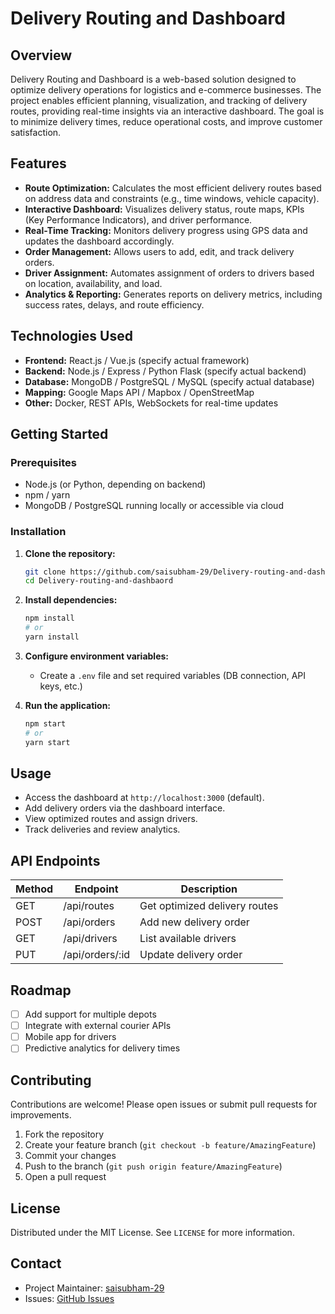 # Delivery Routing and Dashboard

## Overview

Delivery Routing and Dashboard is a web-based solution designed to optimize delivery operations for logistics and e-commerce businesses. The project enables efficient planning, visualization, and tracking of delivery routes, providing real-time insights via an interactive dashboard. The goal is to minimize delivery times, reduce operational costs, and improve customer satisfaction.

## Features

- **Route Optimization:** Calculates the most efficient delivery routes based on address data and constraints (e.g., time windows, vehicle capacity).
- **Interactive Dashboard:** Visualizes delivery status, route maps, KPIs (Key Performance Indicators), and driver performance.
- **Real-Time Tracking:** Monitors delivery progress using GPS data and updates the dashboard accordingly.
- **Order Management:** Allows users to add, edit, and track delivery orders.
- **Driver Assignment:** Automates assignment of orders to drivers based on location, availability, and load.
- **Analytics & Reporting:** Generates reports on delivery metrics, including success rates, delays, and route efficiency.

## Technologies Used

- **Frontend:** React.js / Vue.js (specify actual framework)
- **Backend:** Node.js / Express / Python Flask (specify actual backend)
- **Database:** MongoDB / PostgreSQL / MySQL (specify actual database)
- **Mapping:** Google Maps API / Mapbox / OpenStreetMap
- **Other:** Docker, REST APIs, WebSockets for real-time updates

## Getting Started

### Prerequisites

- Node.js (or Python, depending on backend)
- npm / yarn
- MongoDB / PostgreSQL running locally or accessible via cloud

### Installation

1. **Clone the repository:**
   ```bash
   git clone https://github.com/saisubham-29/Delivery-routing-and-dashbaord.git
   cd Delivery-routing-and-dashbaord
   ```

2. **Install dependencies:**
   ```bash
   npm install
   # or
   yarn install
   ```

3. **Configure environment variables:**
   - Create a `.env` file and set required variables (DB connection, API keys, etc.)

4. **Run the application:**
   ```bash
   npm start
   # or
   yarn start
   ```

## Usage

- Access the dashboard at `http://localhost:3000` (default).
- Add delivery orders via the dashboard interface.
- View optimized routes and assign drivers.
- Track deliveries and review analytics.

## API Endpoints

| Method | Endpoint          | Description                  |
|--------|-------------------|------------------------------|
| GET    | /api/routes       | Get optimized delivery routes|
| POST   | /api/orders       | Add new delivery order       |
| GET    | /api/drivers      | List available drivers       |
| PUT    | /api/orders/:id   | Update delivery order        |

## Roadmap

- [ ] Add support for multiple depots
- [ ] Integrate with external courier APIs
- [ ] Mobile app for drivers
- [ ] Predictive analytics for delivery times

## Contributing

Contributions are welcome! Please open issues or submit pull requests for improvements.

1. Fork the repository
2. Create your feature branch (`git checkout -b feature/AmazingFeature`)
3. Commit your changes
4. Push to the branch (`git push origin feature/AmazingFeature`)
5. Open a pull request

## License

Distributed under the MIT License. See `LICENSE` for more information.

## Contact

- Project Maintainer: [saisubham-29](https://github.com/saisubham-29)
- Issues: [GitHub Issues](https://github.com/saisubham-29/Delivery-routing-and-dashbaord/issues)

